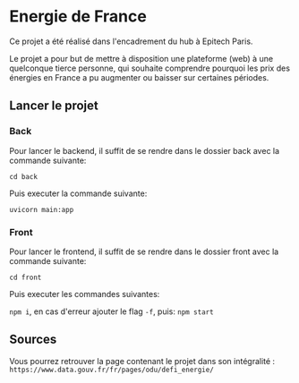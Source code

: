# Energie de France

Ce projet a été réalisé dans l'encadrement du hub à Epitech Paris.

Le projet a pour but de mettre à disposition une plateforme (web) à une quelconque tierce personne, qui souhaite comprendre pourquoi les prix des énergies en France a pu augmenter ou baisser sur certaines périodes.

## Lancer le projet

### Back

Pour lancer le backend, il suffit de se rendre dans le dossier back avec la commande suivante:

`cd back`

Puis executer la commande suivante:

`uvicorn main:app`

### Front

Pour lancer le frontend, il suffit de se rendre dans le dossier front avec la commande suivante:

`cd front`

Puis executer les commandes suivantes:

`npm i`, en cas d'erreur ajouter le flag `-f`, puis:
`npm start`

## Sources

Vous pourrez retrouver la page contenant le projet dans son intégralité : `https://www.data.gouv.fr/fr/pages/odu/defi_energie/`